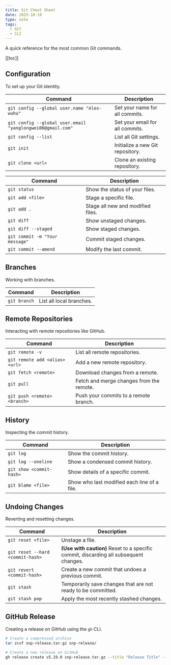 ```yaml
---
title: Git Cheat Sheet
date: 2025-10-10
type: note
tags:
  - Git
  - CLI
---
```


A quick reference for the most common Git commands.

[[toc]]

## Configuration

To set up your Git identity.

| Command                                                    | Description                      |
| ---------------------------------------------------------- | -------------------------------- |
| `git config --global user.name "Alex-wuhu"`                | Set your name for all commits.   |
| `git config --global user.email "yanglongwei06@gmail.com"` | Set your email for all commits.  |
| `git config --list`                                        | List all Git settings.           |
| `git init`                                                 | Initialize a new Git repository. |
| `git clone <url>`                                          | Clone an existing repository.    |

| Command                        | Description                       |
| ------------------------------ | --------------------------------- |
| `git status`                   | Show the status of your files.    |
| `git add <file>`               | Stage a specific file.            |
| `git add .`                    | Stage all new and modified files. |
| `git diff`                     | Show unstaged changes.            |
| `git diff --staged`            | Show staged changes.              |
| `git commit -m "Your message"` | Commit staged changes.            |
| `git commit --amend`           | Modify the last commit.           |

## Branches

Working with branches.

| Command      | Description              |
| ------------ | ------------------------ |
| `git branch` | List all local branches. |

## Remote Repositories

Interacting with remote repositories like GitHub.

| Command                        | Description                              |
| ------------------------------ | ---------------------------------------- |
| `git remote -v`                | List all remote repositories.            |
| `git remote add <alias> <url>` | Add a new remote repository.             |
| `git fetch <remote>`           | Download changes from a remote.          |
| `git pull`                     | Fetch and merge changes from the remote. |
| `git push <remote> <branch>`   | Push your commits to a remote branch.    |

## History

Inspecting the commit history.

| Command                  | Description                                 |
| ------------------------ | ------------------------------------------- |
| `git log`                | Show the commit history.                    |
| `git log --oneline`      | Show a condensed commit history.            |
| `git show <commit-hash>` | Show details of a specific commit.          |
| `git blame <file>`       | Show who last modified each line of a file. |

## Undoing Changes

Reverting and resetting changes.

| Command                          | Description                                                                           |
| -------------------------------- | ------------------------------------------------------------------------------------- |
| `git reset <file>`               | Unstage a file.                                                                       |
| `git reset --hard <commit-hash>` | **(Use with caution)** Reset to a specific commit, discarding all subsequent changes. |
| `git revert <commit-hash>`       | Create a new commit that undoes a previous commit.                                    |
| `git stash`                      | Temporarily save changes that are not ready to be committed.                          |
| `git stash pop`                  | Apply the most recently stashed changes.                                              |

## GitHub Release

Creating a release on GitHub using the `gh` CLI.

```bash
# Create a compressed archive
tar zcvf snp-release.tar.gz snp-release/

# Create a new release on GitHub
gh release create v5.19.0 snp-release.tar.gz --title "Release Title" --notes "Release notes"
```
